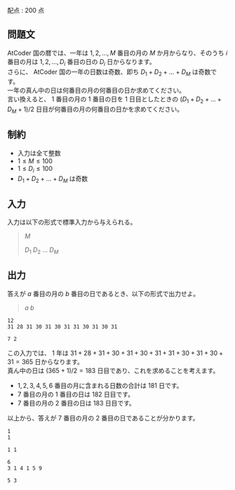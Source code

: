 配点 : $200$ 点

## 問題文

AtCoder 国の暦では、一年は $1,2,\dots,M$ 番目の月の $M$ か月からなり、そのうち $i$ 番目の月は $1,2,\dots,D_i$ 番目の日の $D_i$ 日からなります。<br>
さらに、 AtCoder 国の一年の日数は奇数、即ち $D_1+D_2+\dots+D_M$ は奇数です。<br>
一年の真ん中の日は何番目の月の何番目の日か求めてください。<br>
言い換えると、 $1$ 番目の月の $1$ 番目の日を $1$ 日目としたときの $(D_1+D_2+\dots+D_M+1)/2$ 日目が何番目の月の何番目の日かを求めてください。

## 制約

- 入力は全て整数
- $1 \le M \le 100$
- $1 \le D_i \le 100$
- $D_1 + D_2 + \dots + D_M$ は奇数

## 入力

入力は以下の形式で標準入力から与えられる。

> $M$
> 
> $D_1$ $D_2$ $\dots$ $D_M$

## 出力

答えが $a$ 番目の月の $b$ 番目の日であるとき、以下の形式で出力せよ。

> $a$ $b$

```input1
12
31 28 31 30 31 30 31 31 30 31 30 31
```

```output1
7 2
```

この入力では、 $1$ 年は $31+28+31+30+31+30+31+31+30+31+30+31=365$ 日からなります。<br>
真ん中の日は $(365+1)/2 = 183$ 日目であり、これを求めることを考えます。  

- $1,2,3,4,5,6$ 番目の月に含まれる日数の合計は $181$ 日です。
- $7$ 番目の月の $1$ 番目の日は $182$ 日目です。
- $7$ 番目の月の $2$ 番目の日は $183$ 日目です。

以上から、答えが $7$ 番目の月の $2$ 番目の日であることが分かります。

```input2
1
1
```

```output2
1 1
```

```input3
6
3 1 4 1 5 9
```

```output3
5 3
```